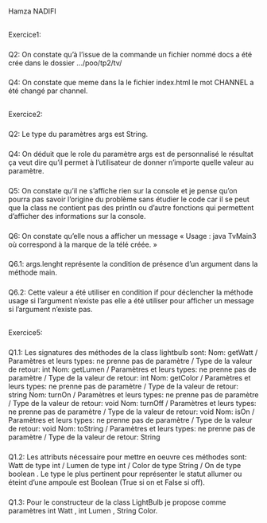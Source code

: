 #
Hamza NADIFI
##
Exercice1:
###
Q2:
On constate qu’à l’issue de la commande un fichier nommé docs a été crée dans le dossier .../poo/tp2/tv/
###
Q4:
On constate que meme dans la le fichier index.html le mot CHANNEL a été changé par channel.
##
Exercice2:
###
Q2:
Le type du paramètres args est String.
###
Q4:
On déduit que le role du paramètre args est de personnalisé  le résultat ça veut dire qu’il permet à l’utilisateur de donner n’importe quelle valeur au paramètre.
###
Q5:
On constate qu’il ne s’affiche rien sur la console et je pense qu’on pourra pas savoir l’origine du problème sans étudier le code car il se peut que la class ne contient pas des println ou d’autre fonctions qui permettent d’afficher des informations sur la console.
###
Q6:
On constate qu’elle nous a afficher un message « Usage : java TvMain3 <uneMarque>
  où  <uneMarque> correspond à la marque de la télé créée. »
###
Q6.1:
args.lenght représente la condition de présence d’un argument dans la méthode main.
###
Q6.2:
Cette valeur a été utiliser en condition if pour déclencher la méthode usage si l’argument n’existe pas 
elle a été utiliser pour afficher un message si l’argument n’existe pas.
##
Exercice5:
###
Q1.1:
Les signatures des méthodes de la class lightbulb sont:
Nom: getWatt / Paramètres et leurs types: ne prenne pas de paramètre / Type de la valeur de retour: int
Nom: getLumen / Paramètres et leurs types: ne prenne pas de paramètre / Type de la valeur de retour: int
Nom: getColor / Paramètres et leurs types: ne prenne pas de paramètre / Type de la valeur de retour: string
Nom: turnOn / Paramètres et leurs types: ne prenne pas de paramètre / Type de la valeur de retour: void
Nom: turnOff / Paramètres et leurs types: ne prenne pas de paramètre / Type de la valeur de retour: void
Nom: isOn / Paramètres et leurs types: ne prenne pas de paramètre / Type de la valeur de retour: void
Nom: toString / Paramètres et leurs types: ne prenne pas de paramètre / Type de la valeur de retour: String
###
Q1.2:
Les attributs nécessaire pour mettre en oeuvre ces méthodes sont:
Watt de type int / Lumen de type int / Color de type String / On de type boolean .
Le type le plus pertinent pour représenter le statut allumer ou éteint d’une ampoule est Boolean (True si on et False si off).
###
Q1.3:
Pour le constructeur de la class LightBulb je propose comme paramètres int Watt , int Lumen , String Color.
